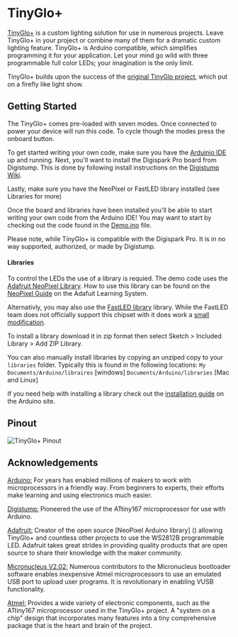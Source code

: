 # TinyGlo+
[TinyGlo+](https://www.kickstarter.com/projects/mrjohnk/tinyglo-0) is a custom lighting solution for use in numerous projects. 
Leave TinyGlo+ in your project or combine many of them for a dramatic custom lighting feature. TinyGlo+ is Arduino compatible, 
which simplifies programming it for your application. Let your mind go wild with three programmable full color LEDs; 
your imagination is the only limit. 

TinyGlo+ builds upon the success of the [original TinyGlo project](https://www.kickstarter.com/projects/1034145369/tinyglo), 
which put on a firefly like light show. 

Getting Started
--
The TinyGlo+ comes pre-loaded with seven modes. Once connected to power your device will run this code. To cycle though the modes press the onboard button. 

To get started writing your own code, make sure you have the [Arduinio IDE](http://arduino.cc/download) up and running. 
Next, you'll want to install the Digispark Pro board from Digistump. This is done by following install instructions on the [Digistump Wiki](https://digistump.com/wiki/digispark/tutorials/connectingpro). 

Lastly, make sure you have the NeoPixel or FastLED library installed (see Libraries for more)
 
Once the board and libraries have been installed you'll be able to start writing your own code from the Arduino IDE! You may want to start by checking out the code found in the [Demo.ino](Demo.ino) file.

Please note, while TinyGlo+ is compatible with the Digispark Pro. It is in no way supported, authorized, or made by Digistump.

#### Libraries
To control the LEDs the use of a library is requied. The demo code uses the [Adafruit NeoPixel Library](https://github.com/adafruit/Adafruit_NeoPixel). How to use this library can be found on the [NeoPixel Guide](https://learn.adafruit.com/adafruit-neopixel-uberguide/arduino-library) on the Adafuit Learning System.

Alternativly, you may also use the [FastLED library](https://github.com/FastLED/FastLED) library. While the FastLED team does not officially support this chipset with it does work a [small modification](https://digistump.com/board/index.php/topic,1944.msg9056.html#msg9056). 

To install a library download it in zip format then select Sketch > Included Library > Add ZIP Library. 

You can also manually install libraries by copying an unziped copy to your `libraries` folder. Typically this is found in the following locations:
`My Documents/Arduino/libraires` [windows] 
`Documents/Arduino/libraries` [Mac and Linux] 

If you need help with installing a library check out the [installation guide](https://www.arduino.cc/en/Guide/Libraries) on the Arduino site. 

Pinout
---
![TinyGlo+ Pinout](https://ksr-ugc.imgix.net/assets/004/937/344/ad3340cfb9fb9c92a294b45c243afd04_original.jpg?v=1447867260&w=680&fit=max&auto=format&q=92&s=c7834817c749eeeb63051a1d35844c78)

Acknowledgements
---

[Arduino:](https://arduino.cc) For years has enabled millions of makers to work with microprocessors in a friendly way. From beginners to experts, their efforts make learning and using electronics much easier.  

[Digistump:](https://digitsump.com) Pioneered the use of the ATtiny167 microprocessor for use with Arduino.

[Adafruit:](https://adafruit.com) Creator of the open source [NeoPixel Arduino library] () allowing TinyGlo+ and countless other projects to use the WS2812B programmable LED. Adafruit takes great strides in providing quality products that are open source to share their knowledge with the maker community.

[Micronucleus V2.02:](https://github.com/micronucleus/micronucleus) Numerous contributors to the Micronucleus bootloader software enables inexpensive Atmel microprocessors to use an emulated USB port to upload user programs. It is revolutionary in enabling VUSB functionality.

[Atmel:](http://atmel.com) Provides a wide variety of electronic components, such as the ATtiny167 microprocessor used in the TinyGlo+ project. A "system on a chip" design that incorporates many features into a tiny comprehensive package that is the heart and brain of the project.
